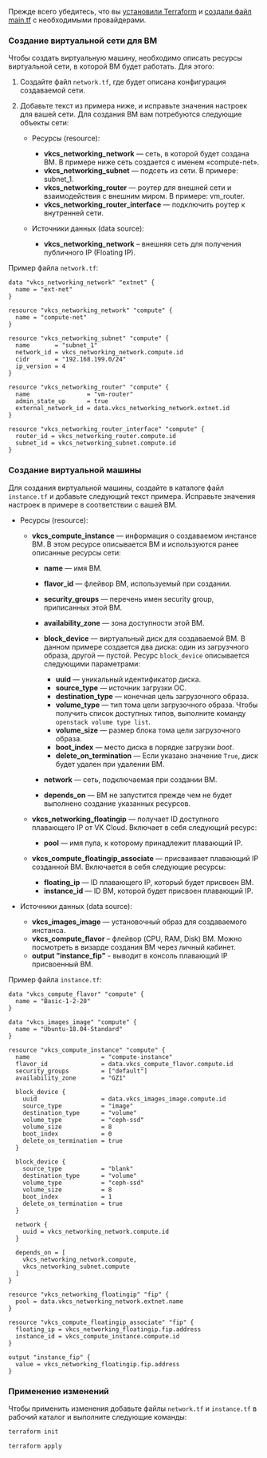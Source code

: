 <warn>

Прежде всего убедитесь, что вы [установили Terraform](../../quick-start/preparation) и [создали файл main.tf](../../quick-start/configuration) с необходимыми провайдерами.

</warn>

### Создание виртуальной сети для ВМ

Чтобы создать виртуальную машину, необходимо описать ресурсы виртуальной сети, в которой ВМ будет работать. Для этого:

1. Создайте файл `network.tf`, где будет описана конфигурация создаваемой сети.
2. Добавьте текст из примера ниже, и исправьте значения настроек для вашей сети. Для создания ВМ вам потребуются следующие объекты сети:

   - Ресурсы (resource):

     - **vkcs_networking_network** — сеть, в которой будет создана ВМ. В примере ниже сеть создается с именем «compute-net».
     - **vkcs_networking_subnet** — подсеть из сети. В примере: subnet_1.
     - **vkcs_networking_router** — роутер для внешней сети и взаимодействия с внешним миром. В примере: vm_router.
     - **vkcs_networking_router_interface** — подключить роутер к внутренней сети.

   - Источники данных (data source):

     - **vkcs_networking_network** – внешняя сеть для получения публичного IP (Floating IP).

Пример файла `network.tf`:

```hcl
data "vkcs_networking_network" "extnet" {
  name = "ext-net"
}

resource "vkcs_networking_network" "compute" {
  name = "compute-net"
}

resource "vkcs_networking_subnet" "compute" {
  name       = "subnet_1"
  network_id = vkcs_networking_network.compute.id
  cidr       = "192.168.199.0/24"
  ip_version = 4
}

resource "vkcs_networking_router" "compute" {
  name                = "vm-router"
  admin_state_up      = true
  external_network_id = data.vkcs_networking_network.extnet.id
}

resource "vkcs_networking_router_interface" "compute" {
  router_id = vkcs_networking_router.compute.id
  subnet_id = vkcs_networking_subnet.compute.id
}
```

### Создание виртуальной машины

Для создания виртуальной машины, создайте в каталоге файл `instance.tf` и добавьте следующий текст примера. Исправьте значения настроек в примере в соответствии с вашей ВМ.

- Ресурсы (resource):

  - **vkcs_compute_instance** — информация о создаваемом инстансе ВМ. В этом ресурсе описывается ВМ и используются ранее описанные ресурсы сети:

    - **name** — имя ВМ.
    - **flavor_id** — флейвор ВМ, используемый при создании.
    - **security_groups** — перечень имен security group, приписанных этой ВМ.
    - **availability_zone** — зона доступности этой ВМ.
    - **block_device** — виртуальный диск для создаваемой ВМ. В данном примере создается два диска: один из загрузчного образа, другой — пустой. Ресурс `block_device` описывается следующими параметрами:

      - **uuid** — уникальный идентификатор диска.
      - **source_type** — источник загрузки ОС.
      - **destination_type** — конечная цель загрузочного образа.
      - **volume_type** — тип тома цели загрузочного образа. Чтобы получить список доступных типов, выполните команду `openstack volume type list`.
      - **volume_size** — размер блока тома цели загрузочного образа.
      - **boot_index** — место диска в порядке загрузки *boot*.
      - **delete_on_termination** — Если указано значение `True`, диск будет удален при удалении ВМ.

    - **network** — сеть, подключаемая при создании ВМ.
    - **depends_on** — ВМ не запустится прежде чем не будет выполнено создание указанных ресурсов.

  - **vkcs_networking_floatingip** — получает ID доступного плавающего IP от VK Cloud. Включает в себя следующий ресурс:

    - **pool** — имя пула, к которому принадлежит плавающий IP.

  - **vkcs_compute_floatingip_associate** — присваивает плавающий IP созданной ВМ. Включается в себя следующие ресурсы:

    - **floating_ip** — ID плавающего IP, который будет присвоен ВМ.
    - **instance_id** — ID ВМ, которой будет присвоен плавающий IP.

- Источники данных (data source):

  - **vkcs_images_image** — установочный образ для создаваемого инстанса.
  - **vkcs_compute_flavor** – флейвор (CPU, RAM, Disk) ВМ. Можно посмотреть в визарде создания ВМ через личный кабинет.
  - **output "instance_fip"** - выводит в консоль плавающий IP присвоенный ВМ.

Пример файла `instance.tf`:

```hcl
data "vkcs_compute_flavor" "compute" {
  name = "Basic-1-2-20"
}

data "vkcs_images_image" "compute" {
  name = "Ubuntu-18.04-Standard"
}

resource "vkcs_compute_instance" "compute" {
  name                    = "compute-instance"
  flavor_id               = data.vkcs_compute_flavor.compute.id
  security_groups         = ["default"]
  availability_zone       = "GZ1"

  block_device {
    uuid                  = data.vkcs_images_image.compute.id
    source_type           = "image"
    destination_type      = "volume"
    volume_type           = "ceph-ssd"
    volume_size           = 8
    boot_index            = 0
    delete_on_termination = true
  }

  block_device {
    source_type           = "blank"
    destination_type      = "volume"
    volume_type           = "ceph-ssd"
    volume_size           = 8
    boot_index            = 1
    delete_on_termination = true
  }

  network {
    uuid = vkcs_networking_network.compute.id
  }

  depends_on = [
    vkcs_networking_network.compute,
    vkcs_networking_subnet.compute
  ]
}

resource "vkcs_networking_floatingip" "fip" {
  pool = data.vkcs_networking_network.extnet.name
}

resource "vkcs_compute_floatingip_associate" "fip" {
  floating_ip = vkcs_networking_floatingip.fip.address
  instance_id = vkcs_compute_instance.compute.id
}

output "instance_fip" {
  value = vkcs_networking_floatingip.fip.address
}
```

### Применение изменений

Чтобы применить изменения добавьте файлы `network.tf` и `instance.tf` в рабочий каталог и выполните следующие команды:

```bash
terraform init
```
```bash
terraform apply
```
